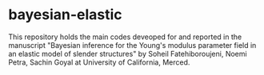 # bayesian-elastic

This repository holds the main codes deveoped for and reported in the manuscript "Bayesian inference for the Young's modulus parameter field in an elastic model of slender structures" by Soheil Fatehiboroujeni, Noemi Petra, Sachin Goyal at University of California, Merced.
